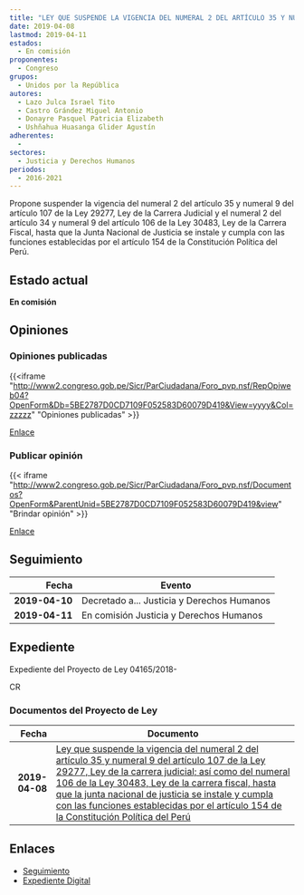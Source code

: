 ```yaml
---
title: "LEY QUE SUSPENDE LA VIGENCIA DEL NUMERAL 2 DEL ARTÍCULO 35 Y NUMERAL 9 DEL ARTÍCULO 107 DE LA LEY 29277, LEY DE LA CARRERA JUDICIAL; ASI COMO DEL NUMERAL 2 DEL ARTÍCULO 334 Y NUMERAL 9 DEL ARTÍCULO 106 DE LA LEY 30483, LEY DE LA CARRERA FISCAL, HASTA QUE LA JUNTA NACIONAL DE JUSTICIA SE INSTALE Y CUMPLA CON LAS FUNCIONES ESTABLECIDAS POR EL ARTÍCULO 154 DE LA CONSTITUCIÓN POLÍTICA DEL PERÚ"
date: 2019-04-08
lastmod: 2019-04-11
estados: 
  - En comisión
proponentes: 
  - Congreso
grupos: 
  - Unidos por la República
autores: 
  - Lazo Julca Israel Tito
  - Castro Grández Miguel Antonio
  - Donayre Pasquel Patricia Elizabeth
  - Ushñahua Huasanga Glider Agustín
adherentes: 
  - 
sectores: 
  - Justicia y Derechos Humanos
periodos: 
  - 2016-2021
---
```


Propone suspender la vigencia del numeral 2 del artículo 35 y numeral 9 del artículo 107 de la Ley 29277, Ley de la Carrera Judicial y el numeral 2 del artículo 34 y numeral 9 del artículo 106 de la Ley 30483, Ley de la Carrera Fiscal, hasta que la Junta Nacional de Justicia se instale y cumpla con las funciones establecidas por el artículo 154 de la Constitución Política del Perú.


## Estado actual

**En comisión**

## Opiniones

### Opiniones publicadas

{{<iframe "http://www2.congreso.gob.pe/Sicr/ParCiudadana/Foro_pvp.nsf/RepOpiweb04?OpenForm&Db=5BE2787D0CD7109F052583D60079D419&View=yyyy&Col=zzzzz" "Opiniones publicadas" >}}

[Enlace](http://www2.congreso.gob.pe/Sicr/ParCiudadana/Foro_pvp.nsf/RepOpiweb04?OpenForm&Db=5BE2787D0CD7109F052583D60079D419&View=yyyy&Col=zzzzz)
### Publicar opinión

{{< iframe "http://www2.congreso.gob.pe/Sicr/ParCiudadana/Foro_pvp.nsf/Documentos?OpenForm&ParentUnid=5BE2787D0CD7109F052583D60079D419&view" "Brindar opinión" >}}

[Enlace](http://www2.congreso.gob.pe/Sicr/ParCiudadana/Foro_pvp.nsf/Documentos?OpenForm&ParentUnid=5BE2787D0CD7109F052583D60079D419&view)

## Seguimiento

| Fecha | Evento |
|------:|--------|
| **2019-04-10** | Decretado a... Justicia y Derechos Humanos|
| **2019-04-11** | En comisión Justicia y Derechos Humanos|


## Expediente

Expediente del Proyecto de Ley 04165/2018-

CR


### Documentos del Proyecto de Ley

| Fecha | Documento |
|------:|--------|
| **2019-04-08** | [Ley que suspende la vigencia del numeral 2 del artículo 35 y numeral 9 del artículo 107 de la Ley 29277, Ley de la carrera judicial; así como del numeral 106 de la Ley 30483, Ley de la carrera fiscal, hasta que la junta nacional de justicia se instale y cumpla con las funciones establecidas por el artículo 154 de la Constitución Política del Perú](http://www.leyes.congreso.gob.pe/Documentos/2016_2021/Proyectos_de_Ley_y_de_Resoluciones_Legislativas/PL0416520190408.pdf) |

## Enlaces 

- [Seguimiento](http://www2.congreso.gob.pe/Sicr/TraDocEstProc/CLProLey2016.nsf/f7fff46988ca05b1052578e100829cc7/7822ebb4dcd880ff052583d6007d2ee5?OpenDocument)
- [Expediente Digital](http://www2.congreso.gob.pe/Sicr/TraDocEstProc/CLProLey2016.nsf/f7fff46988ca05b1052578e100829cc7/7822ebb4dcd880ff052583d6007d2ee5?OpenDocument&Click=05257FB7005EB655.eb71d0cf91d8294e05256cdf006b5706/$Body/0.1C6C)
